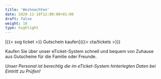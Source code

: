 ```yaml
---
title: 'Weihnachten'
date: 2020-11-18T12:00:00+01:00
draft: false
weight: 10
type: highlight
---
```


[{{< svg ticket >}} Gutschein kaufen]({{< cta/tickets >}})

Kaufen Sie über unser eTicket-System schnell und bequem von Zuhause aus Gutscheine für die Familie oder Freunde.

_Unser Personal ist berechtig die im eTicket-System hinterlegten Daten bei Eintritt zu Prüfen!_
